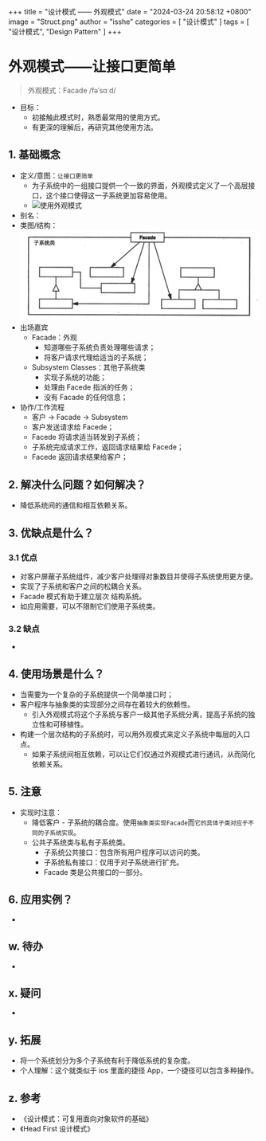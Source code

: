 +++
title = "设计模式 —— 外观模式"
date = "2024-03-24 20:58:12 +0800"
image = "Struct.png"
author = "isshe"
categories = [ "设计模式" ]
tags = [ "设计模式", "Design Pattern" ]
+++


# 外观模式——让接口更简单
> 外观模式：Facade /fəˈsɑːd/

* 目标：
    * 初接触此模式时，熟悉最常用的使用方式。
    * 有更深的理解后，再研究其他使用方法。

## 1. 基础概念
* 定义/意图：`让接口更简单`
    * 为子系统中的一组接口提供一个一致的界面，外观模式定义了一个高层接口，这个接口使得这一子系统更加容易使用。
    * ![使用外观模式](Facade.png)
* 别名：
* 类图/结构：
![类图](Struct.png)
* 出场嘉宾
    * Facade：外观
        * 知道哪些子系统负责处理哪些请求；
        * 将客户请求代理给适当的子系统；
    * Subsystem Classes：其他子系统类
        * 实现子系统的功能；
        * 处理由 Facede 指派的任务；
        * 没有 Facade 的任何信息；
* 协作/工作流程
    * 客户 -> Facade -> Subsystem
    * 客户发送请求给 Facede；
    * Facede 将请求适当转发到子系统；
    * 子系统完成请求工作，返回请求结果给 Facede；
    * Facede 返回请求结果给客户；


## 2. 解决什么问题？如何解决？
* 降低系统间的通信和相互依赖关系。


## 3. 优缺点是什么？
### 3.1 优点
* 对客户屏蔽子系统组件，减少客户处理得对象数目并使得子系统使用更方便。
* 实现了子系统和客户之间的松耦合关系。
* Facade 模式有助于建立层次 结构系统。
* 如应用需要，可以不限制它们使用子系统类。


### 3.2 缺点
* 


## 4. 使用场景是什么？
* 当需要为一个复杂的子系统提供一个简单接口时；
* 客户程序与抽象类的实现部分之间存在着较大的依赖性。
    * 引入外观模式将这个子系统与客户一级其他子系统分离，提高子系统的独立性和可移植性。
* 构建一个层次结构的子系统时，可以用外观模式来定义子系统中每层的入口点。
    * 如果子系统间相互依赖，可以让它们仅通过外观模式进行通讯，从而简化依赖关系。


## 5. 注意
* 实现时注意：
    * 降低客户 - 子系统的耦合度。使用`抽象类实现Facade`而`它的具体子类对应于不同的子系统实现`。
    * 公共子系统类与私有子系统类。
        * 子系统公共接口：包含所有用户程序可以访问的类。
        * 子系统私有接口：仅用于对子系统进行扩充。
        * Facade 类是公共接口的一部分。

## 6. 应用实例？
* 

## w. 待办
* 

## x. 疑问
* 

## y. 拓展
* 将一个系统划分为多个子系统有利于降低系统的复杂度。
* 个人理解：这个就类似于 ios 里面的捷径 App，一个捷径可以包含多种操作。
## z. 参考
* 《设计模式：可复用面向对象软件的基础》
* 《Head First 设计模式》

